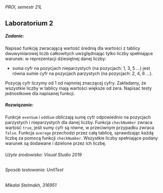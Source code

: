 ###### PROI, semestr 21L

## Laboratorium 2

##### Zadanie:

Napisać funkcję zwracającą wartość średnią dla wartości z tablicy dwuwymiarowej liczb całkowitych uwzględniając tylko liczby spełniające warunek: w reprezentacji dziesiętnej danej liczby:

- suma cyfr na pozycjach nieparzystych (na pozycjach: 1, 3, 5 …) jest równa sumie cyfr na pozycjach parzystych (na pozycjach: 2, 4, 6 …).

Pozycję cyfr liczymy od 1 od najmniej znaczącej cyfry. Zakładamy, że wszystkie liczby w tablicy mają wartości większe od zera. Napisać testy jednostkowe dla napisanej funkcji.

##### Rozwiązanie:

Funkcje `evenSum` i `oddSum` obliczają sumę cyfr odpowiednio na pozycjach parzystych i nieparzystych dla danej liczby. Funkcja `checkNumber` zwraca wartość `true`, jeśli sumy cyfr są równe, w przeciwnym przypadku zwraca `false`.  Funkcja `average` przechodzi przez całą tablicę, sprawdzając każdą liczbę za pomocą funkcji `checkNumber`. Wszystkie liczby spełniające podany warunek są dodawane i dzielone przez ich liczbę.

###### Użyte środowisko: Visual Studio 2019

###### Sposób testowania: UnitTest

###### Mikalai Stelmakh, 316951

